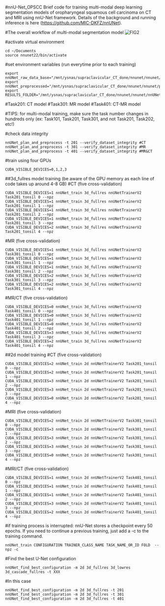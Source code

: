 #nnU-Net_OPSCC
Brief code for training multi-modal deep learning segmentation models of oropharyngeal squamous cell carcinoma on CT and MRI using nnU-Net framework. 
Details of the background and running inference is here (https://github.com/MIC-DKFZ/nnUNet). 

#The overall workflow of multi-modal segmentation model
![FIG2](https://github.com/phillipchoi007/nnU-Net_OPSCC/assets/40045450/dcb539dd-1f04-41c5-89d8-49b55338b041)

#activate virtual environment

    cd ~/Documents 
    source nnunet22/bin/activate

#set environment variables (run everytime prior to each training)

    export nnUNet_raw_data_base="/mnt/ysnas/supraclavicular_CT_done/nnunet/nnunet/nnUNet_raw_data_base"
    export nnUNet_preprocessed="/mnt/ysnas/supraclavicular_CT_done/nnunet/nnunet/preprocessed"
    export RESULTS_FOLDER="/mnt/ysnas/supraclavicular_CT_done/nnunet/nnunet/nnUNet_trained_models"

#Task201: CT model
#Task301: MR model
#Task401: CT-MR model

#TIPS: for multi-modal training, make sure the task number changes in hundreds only (ex: Task101, Task201, Task301, and not Task201, Task202, etc!)

#check data integrity

    nnUNet_plan_and_preprocess -t 201 --verify_dataset_integrity #CT
    nnUNet_plan_and_preprocess -t 301 --verify_dataset_integrity #MR
    nnUNet_plan_and_preprocess -t 401 --verify_dataset_integrity #MR&CT

#train using four GPUs

    CUDA_VISIBLE_DEVICES=0,1,2,3

##3d_fullres model training (be aware of the GPU memory as each line of code takes up around 4-8 GB)
#CT (five cross-validation)

    CUDA_VISIBLE_DEVICES=1 nnUNet_train 3d_fullres nnUNetTrainerV2 Task201_tonsil 0 --npz
    CUDA_VISIBLE_DEVICES=1 nnUNet_train 3d_fullres nnUNetTrainerV2 Task201_tonsil 1 --npz
    CUDA_VISIBLE_DEVICES=1 nnUNet_train 3d_fullres nnUNetTrainerV2 Task201_tonsil 2 --npz
    CUDA_VISIBLE_DEVICES=1 nnUNet_train 3d_fullres nnUNetTrainerV2 Task201_tonsil 3 --npz
    CUDA_VISIBLE_DEVICES=2 nnUNet_train 3d_fullres nnUNetTrainerV2 Task201_tonsil 4 --npz

#MR (five cross-validation)

    CUDA_VISIBLE_DEVICES=1 nnUNet_train 3d_fullres nnUNetTrainerV2 Task301_tonsil 0 --npz
    CUDA_VISIBLE_DEVICES=1 nnUNet_train 3d_fullres nnUNetTrainerV2 Task301_tonsil 1 --npz
    CUDA_VISIBLE_DEVICES=1 nnUNet_train 3d_fullres nnUNetTrainerV2 Task301_tonsil 2 --npz
    CUDA_VISIBLE_DEVICES=2 nnUNet_train 3d_fullres nnUNetTrainerV2 Task301_tonsil 3 --npz
    CUDA_VISIBLE_DEVICES=2 nnUNet_train 3d_fullres nnUNetTrainerV2 Task301_tonsil 4 --npz

#MR/CT (five cross-validation)

    CUDA_VISIBLE_DEVICES=0 nnUNet_train 3d_fullres nnUNetTrainerV2 Task401_tonsil 0 --npz
    CUDA_VISIBLE_DEVICES=0 nnUNet_train 3d_fullres nnUNetTrainerV2 Task401_tonsil 1 --npz
    CUDA_VISIBLE_DEVICES=0 nnUNet_train 3d_fullres nnUNetTrainerV2 Task401_tonsil 2 --npz
    CUDA_VISIBLE_DEVICES=3 nnUNet_train 3d_fullres nnUNetTrainerV2 Task401_tonsil 3 --npz
    CUDA_VISIBLE_DEVICES=2 nnUNet_train 3d_fullres nnUNetTrainerV2 Task401_tonsil 4 --npz

##2d model training 
#CT (five cross-validation)

    CUDA_VISIBLE_DEVICES=2 nnUNet_train 2d nnUNetTrainerV2 Task201_tonsil 0 --npz
    CUDA_VISIBLE_DEVICES=2 nnUNet_train 2d nnUNetTrainerV2 Task201_tonsil 1 --npz
    CUDA_VISIBLE_DEVICES=3 nnUNet_train 2d nnUNetTrainerV2 Task201_tonsil 2 --npz
    CUDA_VISIBLE_DEVICES=3 nnUNet_train 2d nnUNetTrainerV2 Task201_tonsil 3 --npz
    CUDA_VISIBLE_DEVICES=0 nnUNet_train 2d nnUNetTrainerV2 Task201_tonsil 4 --npz

#MRI (five cross-validation)

    CUDA_VISIBLE_DEVICES=2 nnUNet_train 2d nnUNetTrainerV2 Task301_tonsil 0 --npz
    CUDA_VISIBLE_DEVICES=3 nnUNet_train 2d nnUNetTrainerV2 Task301_tonsil 1 --npz
    CUDA_VISIBLE_DEVICES=3 nnUNet_train 2d nnUNetTrainerV2 Task301_tonsil 2 --npz
    CUDA_VISIBLE_DEVICES=3 nnUNet_train 2d nnUNetTrainerV2 Task301_tonsil 3 --npz
    CUDA_VISIBLE_DEVICES=0 nnUNet_train 2d nnUNetTrainerV2 Task301_tonsil 4 --npz

#MRI/CT (five cross-validation)

    CUDA_VISIBLE_DEVICES=1 nnUNet_train 2d nnUNetTrainerV2 Task401_tonsil 0 --npz
    CUDA_VISIBLE_DEVICES=1 nnUNet_train 2d nnUNetTrainerV2 Task401_tonsil 1 --npz
    CUDA_VISIBLE_DEVICES=1 nnUNet_train 2d nnUNetTrainerV2 Task401_tonsil 2 --npz
    CUDA_VISIBLE_DEVICES=3 nnUNet_train 2d nnUNetTrainerV2 Task401_tonsil 3 --npz
    CUDA_VISIBLE_DEVICES=2 nnUNet_train 2d nnUNetTrainerV2 Task401_tonsil 4 --npz

#if training process is interrupted:
nnU-Net stores a checkpoint every 50 epochs. If you need to continue a previous training, just add a -c to the training command.

    nnUNet_train CONFIGURATION TRAINER_CLASS_NAME TASK_NAME_OR_ID FOLD  --npz -c

#Find the best U-Net configuration

    nnUNet_find_best_configuration -m 2d 3d_fullres 3d_lowres 3d_cascade_fullres -t XXX

#In this case

    nnUNet_find_best_configuration -m 2d 3d_fullres -t 201
    nnUNet_find_best_configuration -m 2d 3d_fullres -t 301
    nnUNet_find_best_configuration -m 2d 3d_fullres -t 401
